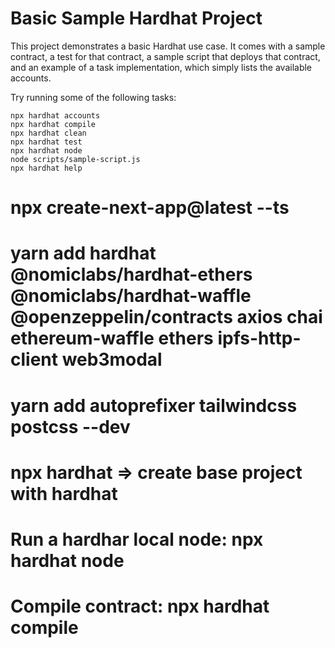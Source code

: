 # Basic Sample Hardhat Project

This project demonstrates a basic Hardhat use case. It comes with a sample contract, a test for that contract, a sample script that deploys that contract, and an example of a task implementation, which simply lists the available accounts.

Try running some of the following tasks:

```shell
npx hardhat accounts
npx hardhat compile
npx hardhat clean
npx hardhat test
npx hardhat node
node scripts/sample-script.js
npx hardhat help
```

# npx create-next-app@latest --ts

# yarn add hardhat @nomiclabs/hardhat-ethers @nomiclabs/hardhat-waffle @openzeppelin/contracts axios chai ethereum-waffle ethers ipfs-http-client web3modal

# yarn add autoprefixer tailwindcss postcss --dev

# npx hardhat => create base project with hardhat

# Run a hardhar local node: npx hardhat node

# Compile contract: npx hardhat compile